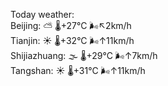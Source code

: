 Today weather:  
Beijing: ⛅️  🌡️+27°C 🌬️↖2km/h  
Tianjin: ☀️ 🌡️+32°C 🌬️↑11km/h  
Shijiazhuang: 🌫  🌡️+29°C 🌬️↑7km/h  
Tangshan: ☀️ 🌡️+31°C 🌬️↑11km/h  
